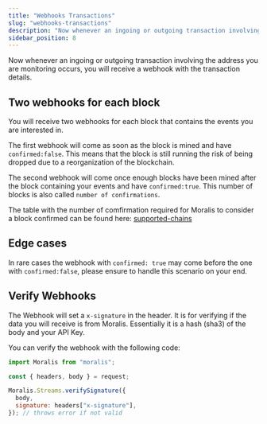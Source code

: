 ```yaml
---
title: "Webhooks Transactions"
slug: "webhooks-transactions"
description: "Now whenever an ingoing or outgoing transaction involving the address you are monitoring occurs, you will receive a webhook with the transaction details."
sidebar_position: 8
---
```


Now whenever an ingoing or outgoing transaction involving the address you are monitoring occurs, you will receive a webhook with the transaction details.

## Two webhooks for each block

You will receive two webhooks for each block that contains the events you are interested in.

The first webhook will come as soon as the block is mined and have `confirmed:false`. This means that the block is still running the risk of being dropped due to a reorganization of the blockchain.

The second webhook will come once enough blocks have been mined after the block containing your events and have `confirmed:true`. This number of blocks is also called `number of confirmations`.

The table with the number of comfirmation required for Moralis to consider a block confirmed can be found here: [supported-chains](/streams-api/evm#supported-chains)

## Edge cases

In rare cases the webhook with `confirmed: true` may come before the one with `confirmed:false`, please ensure to handle this scenario on your end.

## Verify Webhooks

The Webhook will set a `x-signature` in the header. It is for verifying if the data you will receive is from Moralis. Essentially it is a hash (sha3) of the body and your API Key.

You can verify the webhook with the following code:

```javascript
import Moralis from "moralis";

const { headers, body } = request;

Moralis.Streams.verifySignature({
  body,
  signature: headers["x-signature"],
}); // throws error if not valid
```
